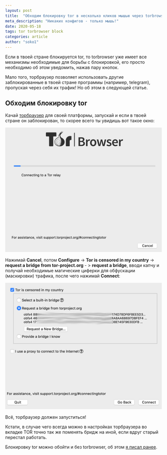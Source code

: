 ```yaml
---
layout: post
title:  "Обходим блокировку tor в несколько кликов мышью через torbrowser"
meta_description: "Никаких конфигов - только мышь!"
date: 2020-05-18
tags: tor torbrowser block
categories: article
author: "soko1"
---
```


Если в твоей стране блокируется tor, то torbrowser уже имеет все механизмы необходимые для борьбы с блокировкой, его просто необходимо об этом уведомить, нажав пару кнопок.

Мало того, торбраузер позволяет использовать другие заблокированные в твоей стране программы (например, telegram), пропуская через себя их трафик! Но об этом в следующей статье.

## Обходим блокировку tor

Качай [торбраузер](https://www.torproject.org/download/) для своей платформы, запускай и если в твоей стране он заблокирован, то скорее всего ты увидишь вот такое окно:

<img src="/uploads/torbrowser_connecting_to_a_relay.png" />

Нажимай **Cancel**, потом **Configure** -> **Tor is censored in my country** -> **request a bridge from tor-project.org** - > **request a bridge**, вводи капчу и получай необходимые магические циферки для обфускации (маскировки) трафика, после чего нажимай **Connect**:

<img src="/uploads/torbrowser_request_a_bridge.png" />

Всё, торбраузер должен запуститься!

Кстати, в случае чего всегда можно в настройках торбраузера во вкладке TOR точно так же поменять бридж на иной, если вдруг старый перестал работать.

Блокировку tor можно обойти и без torbrowser, об этом [я писал ранее](https://cryptopunks.org/article/tor+blocking+bypass/).